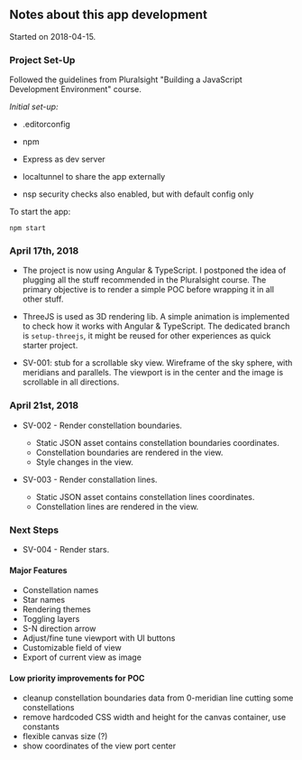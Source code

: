 ## Notes about this app development

Started on 2018-04-15.

### Project Set-Up

Followed the guidelines from Pluralsight "Building a JavaScript Development Environment" course.

_Initial set-up:_

  * .editorconfig

  * npm

  * Express as dev server

  * localtunnel to share the app externally

  * nsp security checks also enabled, but with default config only

To start the app:

    npm start

### April 17th, 2018

* The project is now using Angular & TypeScript. I postponed the idea of plugging all the stuff recommended in the Pluralsight course. The primary objective is to render a simple POC before wrapping it in all other stuff.

* ThreeJS is used as 3D rendering lib. A simple animation is implemented to check how it works with Angular & TypeScript. The dedicated branch is `setup-threejs`, it might be reused for other experiences as quick starter project.

* SV-001: stub for a scrollable sky view. Wireframe of the sky sphere, with meridians and parallels. The viewport is in the center and the image is scrollable in all directions.

### April 21st, 2018

* SV-002 - Render constellation boundaries.
  - Static JSON asset contains constellation boundaries coordinates.
  - Constellation boundaries are rendered in the view.
  - Style changes in the view.

* SV-003 - Render constallation lines.
  - Static JSON asset contains constellation lines coordinates.
  - Constellation lines are rendered in the view.


### Next Steps

* SV-004 - Render stars.

#### Major Features

  * Constellation names
  * Star names
  * Rendering themes
  * Toggling layers
  * S-N direction arrow
  * Adjust/fine tune viewport with UI buttons
  * Customizable field of view
  * Export of current view as image

#### Low priority improvements for POC

  * cleanup constellation boundaries data from 0-meridian line cutting some constellations
  * remove hardcoded CSS width and height for the canvas container, use constants
  * flexible canvas size (?)
  * show coordinates of the view port center
